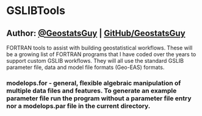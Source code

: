 #  GSLIBTools
## Author: [@GeostatsGuy](https://twitter.com/geostatsguy) | [GitHub/GeostatsGuy](https://github.com/GeostatsGuy)

FORTRAN tools to assist with building geostatistical workflows.  These will be a growing list of FORTRAN programs that I have coded over the years to support custom GSLIB workflows.  They will all use the standard GSLIB parameter file, data and model file formats (Geo-EAS) formats. 

### modelops.for - general, flexible algebraic manipulation of multiple data files and features. To generate an example parameter file run the program without a parameter file entry nor a modelops.par file in the current directory.
